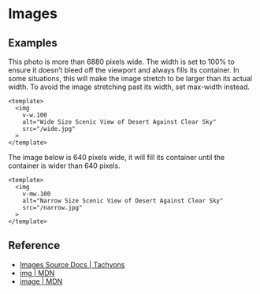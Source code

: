 <script setup>
import NormalImage from '../components/images/NormalImage.vue';
import WideImage from '../components/images/WideImage.vue';
</script>

# Images

## Examples

This photo is more than 6880 pixels wide. The width is set to 100% to ensure
it doesn’t bleed off the viewport and always fills its container.
In some situations, this will make the image stretch to be larger than
its actual width. To avoid the image stretching past its width, set max-width instead.

```vue
<template>
  <img
    v-w.100
    alt="Wide Size Scenic View of Desert Against Clear Sky"
    src="/wide.jpg"
  >
</template>
```

<WideImage />

The image below is 640 pixels wide, it will fill its container until the container
is wider than 640 pixels.

```vue
<template>
  <img
    v-mw.100
    alt="Narrow Size Scenic View of Desert Against Clear Sky"
    src="/narrow.jpg"
  >
</template>
```

<NormalImage />

## Reference

* [Images Source Docs | Tachyons](https://tachyons.io/docs/elements/images/)
* [img | MDN](https://developer.mozilla.org/en-US/docs/Web/HTML/Element/img)
* [image | MDN](https://developer.mozilla.org/en-US/docs/Web/CSS/image)
